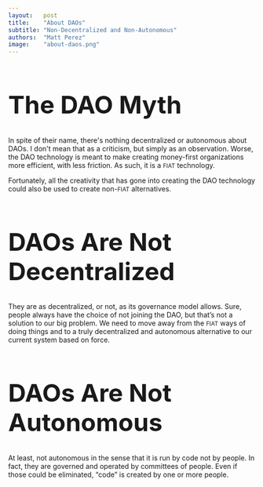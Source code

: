 ```yaml
---
layout:   post
title:    "About DAOs"
subtitle: "Non-Decentralized and Non-Autonomous"
authors:  "Matt Perez"
image:    "about-daos.png"
---
```


<div style="display:none;">
 <p>There's nothing decentralized or autonomous about DAOs. That's not a criticism, it's simply an observation. They don't address the main societal issue today which is an overuse of force, and it's child, dominance.</p>
</div>

<h1 style="font-size:50px; ">The DAO Myth</h1>
 <p>In spite of their name, there's nothing decentralized or autonomous about DAOs. I don't mean that as a criticism, but simply as an observation. Worse, the DAO technology is meant to make creating money-first organizations more efficient, with less friction. As such, it is a <span style="font-size:smaller; ">FIAT</span> technology.</p>
 <p>Fortunately, all the creativity that has gone into creating the DAO technology could also be used to create non-<span style="font-size:smaller; ">FIAT</span> alternatives.</p>

<h1 style="font-size:50px; ">DAOs Are Not Decentralized</h1>
 <p>They are as decentralized, or not, as its governance model allows. Sure, people always have the choice of not joining the DAO, but that’s not a solution to our big problem. We need to move away from the <span style="font-size:smaller; ">FIAT</span> ways of doing things and to a truly decentralized and autonomous alternative to our current system based on force.<p>

<h1 style="font-size:50px; ">DAOs Are Not Autonomous</h1>
 <p>At least, not autonomous in the sense that it is run by code not by people. In fact, they are governed and operated by committees of people. Even if those could be eliminated, &ldquo;code&rdquo; is created by one or more people.</p>